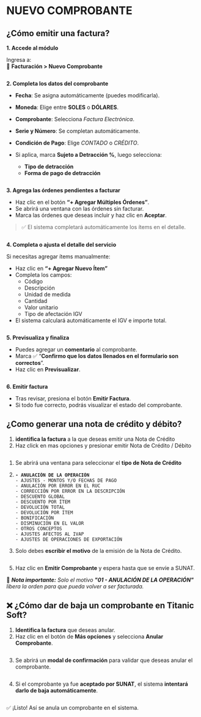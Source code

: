 # NUEVO COMPROBANTE

## ¿Cómo emitir una factur&#x61;**?**

**1. Accede al módulo**

Ingresa a:\
📂 **Facturación > Nuevo Comprobante**

<figure><img src="../../../.gitbook/assets/image (21).png" alt=""><figcaption></figcaption></figure>

**2. Completa los datos del comprobante**

* **Fecha**: Se asigna automáticamente (puedes modificarla).
* **Moneda**: Elige entre **SOLES** o **DÓLARES**.
* **Comprobante**: Selecciona _Factura Electrónica_.
* **Serie y Número**: Se completan automáticamente.
* **Condición de Pago**: Elige _CONTADO_ o _CRÉDITO_.
*   Si aplica, marca **Sujeto a Detracción %**, luego selecciona:

    * **Tipo de detracción**
    * **Forma de pago de detracción**

    <figure><img src="../../../.gitbook/assets/image (1) (1) (1) (1).png" alt=""><figcaption></figcaption></figure>

**3. Agrega las órdenes pendientes a facturar**

* Haz clic en el botón **“+ Agregar Múltiples Órdenes”**.
* Se abrirá una ventana con las órdenes sin facturar.
* Marca las órdenes que deseas incluir y haz clic en **Aceptar**.

> ✅ El sistema completará automáticamente los ítems en el detalle.

<figure><img src="../../../.gitbook/assets/image (3) (1) (1) (1).png" alt=""><figcaption></figcaption></figure>

**4. Completa o ajusta el detalle del servicio**

Si necesitas agregar ítems manualmente:

* Haz clic en **“+ Agregar Nuevo Ítem”**
* Completa los campos:
  * Código
  * Descripción
  * Unidad de medida
  * Cantidad
  * Valor unitario
  * Tipo de afectación IGV
* El sistema calculará automáticamente el IGV e importe total.

<figure><img src="../../../.gitbook/assets/image (4) (1) (1) (1).png" alt=""><figcaption></figcaption></figure>

**5. Previsualiza y finaliza**

* Puedes agregar un **comentario** al comprobante.
* Marca ✅ “**Confirmo que los datos llenados en el formulario son correctos**”.
* Haz clic en **Previsualizar**.

<figure><img src="../../../.gitbook/assets/image (5) (1) (1).png" alt=""><figcaption></figcaption></figure>

**6. Emitir factura**

* Tras revisar, presiona el botón **Emitir Factura**.
* Si todo fue correcto, podrás visualizar el estado del comprobante.



## ¿Como generar una nota de crédito y débito?

1. **identifica la factura** a la que deseas emitir una Nota de Crédito
2. Haz click en mas opciones y presionar emitir Nota de Crédito / Débito

<figure><img src="../../../.gitbook/assets/image (7) (1) (1).png" alt=""><figcaption></figcaption></figure>

1. Se abrirá una ventana para seleccionar el **tipo de Nota de Crédito**
2. <pre><code><strong>- ANULACIÓN DE LA OPERACIÓN
   </strong>- AJUSTES - MONTOS Y/O FECHAS DE PAGO
   - ANULACIÓN POR ERROR EN EL RUC
   - CORRECCIÓN POR ERROR EN LA DESCRIPCIÓN
   - DESCUENTO GLOBAL
   - DESCUENTO POR ÍTEM
   - DEVOLUCIÓN TOTAL
   - DEVOLUCIÓN POR ÍTEM
   - BONIFICACIÓN
   - DISMINUCIÓN EN EL VALOR
   - OTROS CONCEPTOS
   - AJUSTES AFECTOS AL IVAP
   - AJUSTES DE OPERACIONES DE EXPORTACIÓN
   </code></pre>
3. Solo debes **escribir el motivo** de la emisión de la Nota de Crédito.

<figure><img src="../../../.gitbook/assets/image (8) (1) (1).png" alt=""><figcaption></figcaption></figure>

5. Haz clic en **Emitir Comprobante** y espera hasta que se envíe a SUNAT.

🔔 _**Nota importante:** Solo el motivo **"01 - ANULACIÓN DE LA OPERACIÓN"** libera la orden para que pueda volver a ser facturada._

## ❌ ¿Cómo dar de baja un comprobante en Titanic Soft?

1. **Identifica la factura** que deseas anular.
2. Haz clic en el botón de **Más opciones** y selecciona **Anular Comprobante**.

<figure><img src="../../../.gitbook/assets/image (9) (1).png" alt=""><figcaption></figcaption></figure>

3. Se abrirá un **modal de confirmación** para validar que deseas anular el comprobante.

<figure><img src="../../../.gitbook/assets/image (10) (1).png" alt=""><figcaption></figcaption></figure>

4. Si el comprobante ya fue **aceptado por SUNAT**, el sistema **intentará darlo de baja automáticamente**.

<figure><img src="../../../.gitbook/assets/image (284).png" alt=""><figcaption></figcaption></figure>

✅ ¡Listo! Así se anula un comprobante en el sistema.

